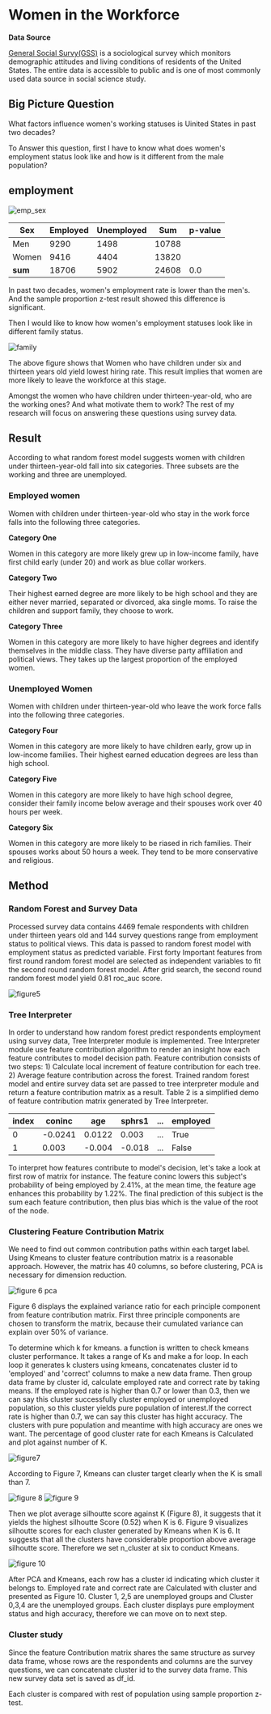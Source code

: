 #  Women in the Workforce

**Data Source**

[General Social Survy(GSS)](https://gssdataexplorer.norc.org/) is a sociological survey which monitors demographic attitudes and living conditions of residents of the United States. The entire data is accessible to public and is one of most commonly used data source in social science study.

## Big Picture Question
What factors influence women's working statuses is Uinited States in past two decades?

To Answer this question, first I have to know what does women's employment status look like and how is it different from the male population?

## employment

![emp_sex](imgs/readme_figs/emp_sex.png)


| Sex   | Employed | Unemployed |  Sum  | p-value |
| ----- | ------   | -----      | ----- | ------  |
| Men   | 9290     | 1498       | 10788 |         |
| Women  | 9416    | 4404       | 13820 |         |
| **sum**  | 18706 | 5902       | 24608 | 0.0     |

In past two decades, women's employment rate is lower than the men's. And the sample proportion z-test result showed this difference is significant.

Then I would like to know how women's employment statuses look like in different family status.

![family](imgs/readme_figs/family.png)


The above figure shows that Women who have children under six and thirteen years old yield lowest hiring rate. This result implies that women are more likely to leave the workforce at this stage.

Amongst the women who have children under thirteen-year-old, who are the working ones? And what motivate them to work? The rest of my research will focus on answering these questions using survey data.

## Result

According to what random forest model suggests women with children under thirteen-year-old fall into six categories. Three subsets are the working and three are unemployed.

### Employed women

Women with children under thirteen-year-old who stay in the work force falls into the following three categories.

**Category One**

Women in this category are more likely grew up in low-income family, have first child early (under 20) and work as blue collar workers.

**Category Two**

Their highest earned degree are more likely to be high school and they are either never married, separated or divorced, aka single moms. To raise the children and support family, they choose to work.

**Category Three**

Women in this category are more likely to have higher degrees and identify themselves in the middle class. They have diverse party affiliation and political views. They takes up the largest proportion of the employed women.

### Unemployed Women

Women with children under thirteen-year-old who leave the work force falls into the following three categories.

**Category Four**

Women in this category are more likely to have children early, grow up in low-income families. Their highest earned education degrees are less than high school.

**Category Five** 

Women in this category are more likely to have high school degree, consider their family income below average and their spouses work over 40 hours per week.

**Category Six**

Women in this category are more likely to be riased in rich families. Their spouses works about 50 hours a week. They tend to be more conservative and religious. 


## Method

### Random Forest and Survey Data

Processed survey data contains 4469 female respondents with children under thirteen years old and 144 survey questions range from employment status to political views. This data is passed to random forest model with employment status as predicted variable. First forty Important features from first round random forest model are selected as independent variables to fit the second round random forest model. After grid search, the second round random forest model yield 0.81 roc_auc score.

![figure5](imgs/readme_figs/roc_curve.png)

### Tree Interpreter

In order to understand how random forest predict respondents employment using survey data, Tree Interpreter module is implemented. Tree Interpreter module use feature contribution algorithm to render an insight how each feature contributes to model decision path. Feature contribution consists of two steps: 1) Calculate local increment of feature contribution for each tree. 2) Average feature contribution across the forest. Trained random forest model and entire survey data set are passed to tree interpreter module and return a feature contribution matrix as a result. Table 2 is a simplified demo of feature contribution matrix generated by Tree Interpreter.

| index   | coninc | age    |  sphrs1  | ...      | employed |
| -----   | ------ | -----  | -----    | ------   | ------   |
| 0       | -0.0241| 0.0122 | 0.003    | ...      | True     |
| 1       | 0.003  | -0.004 | -0.018   | ...      | False    |

To interpret how features contribute to model's decision, let's take a look at first row of matrix for instance. The feature coninc lowers this subject's probability of being employed by 2.41%, at the mean time, the feature age enhances this probability by 1.22%. The final prediction of this subject is the sum each feature contribution, then plus bias which is the value of the root of the node.

### Clustering Feature Contribution Matrix

We need to find out common contribution paths within each target label. Using Kmeans to cluster feature contribution matrix is a reasonable approach. However, the matrix has 40 columns, so before clustering, PCA is necessary for dimension reduction.

![figure 6 pca](imgs/readme_figs/pca.png)

Figure 6 displays the explained variance ratio for each principle component from feature contribution matrix. First three principle components are chosen to transform the matrix, because their cumulated variance can explain over 50% of variance.  

To determine which k for kmeans. a function is written to check kmeans cluster performance. It takes a range of Ks and make a for loop. In each loop it generates k clusters using kmeans, concatenates cluster id to 'employed' and 'correct' columns to make a new data frame. Then group data frame by cluster id, calculate employed rate and correct rate by taking means.
If the employed rate is higher than 0.7 or lower than 0.3, then we can say this cluster successfully cluster employed or unemployed population, so this cluster yields pure population of interest.If the correct rate is higher than 0.7, we can say this cluster has hight accuracy. The clusters with pure population and meantime with high accuracy are ones we want. The percentage of good cluster rate for each Kmeans is Calculated and plot against number of K.

![figure7](imgs/readme_figs/good_rate.png)

According to Figure 7, Kmeans can cluster target clearly when the K is small than 7.

![figure 8](imgs/readme_figs/sil_K.png)
![figure 9](imgs/readme_figs/cluster_plot.png)

Then we plot average silhoutte score against K (Figure 8), it suggests that it yields the highest silhoutte Score (0.52) when K is 6. Figure 9 visualizes silhoutte scores for each cluster generated by Kmeans when K is 6. It suggests that all the clusters have considerable proportion above average silhoutte score. Therefore we set n_cluster at six to conduct Kmeans.

![figure 10](imgs/readme_figs/fcdf.png)

After PCA and Kmeans, each row has a cluster id indicating which cluster it belongs to. Employed rate and correct rate are Calculated with cluster and presented as Figure 10. Cluster 1, 2,5 are unemployed groups and Cluster 0,3,4 are the unemployed groups. Each cluster displays pure employment status and high accuracy, therefore we can move on to next step.

### Cluster study
Since the feature Contribution matrix shares the same structure as survey data frame, whose rows are the respondents and columns are the survey questions, we can concatenate cluster id to the survey data frame. This new survey data set is saved as df_id. 

Each cluster is compared with rest of population using sample proportion z-test.  